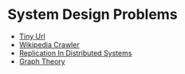 # System Design Problems

- [Tiny Url](TinyUrl/README.md)
- [Wikipedia Crawler](WikipediaCrawler/README.md)
- [Replication In Distributed Systems](ReplicationInDistributedSystems/README.md)
- [Graph Theory](GraphTheory/README.md)
